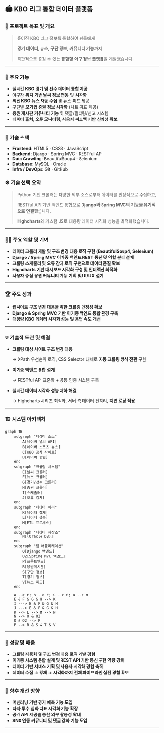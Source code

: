 ## 🏟️ KBO 리그 통합 데이터 플랫폼

### 📌 프로젝트 목표 및 개요

> 흩어진 KBO 리그 정보를 통합하여 팬들에게
> 
> 
> **경기 데이터, 뉴스, 구단 정보, 커뮤니티 기능**까지
> 
> 직관적으로 즐길 수 있는 **통합형 야구 정보 플랫폼**을 개발했습니다.
> 

---

### 🎯 주요 기능

- **실시간 KBO 경기 및 선수 데이터 통합 제공**
- 야구장 **위치 기반 날씨 정보 연동** 및 **시각화**
- **최신 KBO 뉴스 자동 수집** 및 뉴스 피드 제공
- 구단별 **모기업 증권 정보 시각화** (차트·지표 제공)
- **응원 게시판 커뮤니티 기능** 및 댓글/필터링/신고 시스템
- **데이터 출처, 오류 모니터링, 사용자 피드백 기반 신뢰성 확보**

---

### 🧩 기술 스택

- **Frontend**: HTML5 · CSS3 · JavaScript
- **Backend**: Django · Spring MVC · RESTful API
- **Data Crawling**: BeautifulSoup4 · Selenium
- **Database**: MySQL · Oracle
- **Infra / DevOps**: Git · GitHub

### ⚙️ 기술 선택 요약

> Python 기반 크롤러는 다양한 외부 소스로부터 데이터를 안정적으로 수집하고,
> 
> 
> RESTful API 기반 백엔드 통합으로 **Django와 Spring MVC의 기능을 유기적으로 연결**했습니다.
> 
> **Highcharts**와 커스텀 JS로 대용량 데이터 시각화 성능을 최적화했습니다.
> 

---

### 👨‍💻 주요 역할 및 기여

- **데이터 크롤러 개발 및 구조 변경 대응 로직 구현 (BeautifulSoup4, Selenium)**
- **Django / Spring MVC 이기종 백엔드 REST 통신 및 역할 분리 설계**
- **크롤링 스케줄러 및 오류 감지 로직 구현으로 데이터 품질 확보**
- **Highcharts 기반 대시보드 시각화 구성 및 인터랙션 최적화**
- **사용자 중심 응원 커뮤니티 기능 기획 및 UI/UX 설계**

---

### 🏆 주요 성과

- **웹사이트 구조 변경 대응을 위한 크롤링 안정성 확보**
- **Django & Spring MVC 기반 이기종 백엔드 통합 환경 구축**
- **대용량 KBO 데이터 시각화 성능 및 응답 속도 개선**

---

### 💡 기술적 도전 및 해결

- **크롤링 대상 사이트 구조 변경 대응**
    
    → XPath 우선순위 로직, CSS Selector 대체로 **자동 크롤링 방식 전환** 구현

- **이기종 백엔드 통합 설계**
    
    → RESTful API 표준화 + 공통 인증 시스템 구축
    
- **실시간 데이터 시각화 성능 저하 해결**
    
    → Highcharts 시리즈 최적화, 서버 측 데이터 전처리, **지연 로딩 적용**
    

---

### 🏗 시스템 아키텍처

```mermaid
graph TB
    subgraph "데이터 소스"
        A[네이버 날씨 API]
        B[네이버 스포츠 뉴스]
        C[KBO 공식 사이트]
        D[네이버 증권]
    end
    subgraph "크롤링 시스템"
        E[날씨 크롤러]
        F[뉴스 크롤러]
        G[경기/선수 크롤러]
        H[증권 크롤러]
        I[스케줄러]
        J[오류 감지]
    end
    subgraph "데이터 처리"
        K[데이터 정제]
        L[데이터 검증]
        M[ETL 프로세스]
    end
    subgraph "데이터 저장소"
        N[(Oracle DB)]
    end
    subgraph "웹 애플리케이션"
        O[Django 백엔드]
        O2[Spring MVC 백엔드]
        P[프론트엔드]
        R[응원게시판]
        S[구단 정보]
        T[경기 정보]
        V[뉴스 피드]
    end

    A --> E; B --> F; C --> G; D --> H
    E & F & G & H --> K
    I ---> E & F & G & H
    J -.-> E & F & G & H
    K --> L --> M --> N
    N --> O & O2
    O & O2 --> P
    P --> R & S & T & V
```
---

### 🌱 성장 및 배움

- **크롤링 자동화 및 구조 변경 대응 로직 개발 경험**
- **이기종 시스템 통합 설계 및 REST API 기반 통신 구현 역량 강화**
- **데이터 기반 서비스 기획 및 사용자 시각화 경험 축적**
- **데이터 수집 → 정제 → 시각화까지 전체 파이프라인 실전 경험 확보**

---

### 🚀 향후 개선 방향

- **머신러닝 기반 경기 예측 기능 도입**
- **타자·투수 심화 지표 시각화 기능 확장**
- **공개 API 제공을 통한 외부 활용성 확대**
- **SNS 연동 커뮤니티 및 댓글 강화 기능 도입**

---
